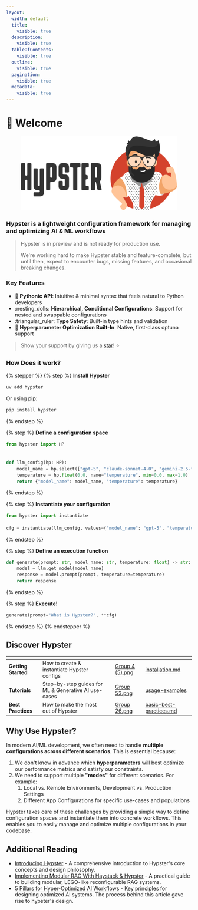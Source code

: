 ```yaml
---
layout:
  width: default
  title:
    visible: true
  description:
    visible: true
  tableOfContents:
    visible: true
  outline:
    visible: true
  pagination:
    visible: true
  metadata:
    visible: true
---
```


# 👋 Welcome

<div data-full-width="false"><figure><picture><source srcset=".gitbook/assets/hypster_text_white_text.png" media="(prefers-color-scheme: dark)"><img src=".gitbook/assets/hypster_with_text (1).png" alt=""></picture><figcaption></figcaption></figure></div>

### Hypster is a lightweight configuration framework for managing and **optimizing AI & ML workflows**

> Hypster is in preview and is not ready for production use.
>
> We're working hard to make Hypster stable and feature-complete, but until then, expect to encounter bugs, missing features, and occasional breaking changes.

### Key Features

* :snake: **Pythonic API**: Intuitive & minimal syntax that feels natural to Python developers
* :nesting\_dolls: **Hierarchical, Conditional Configurations**: Support for nested and swappable configurations
* :triangular\_ruler: **Type Safety**: Built-in type hints and validation
* :test_tube: **Hyperparameter Optimization Built-In**: Native, first-class optuna support


> Show your support by giving us a [star](https://github.com/gilad-rubin/hypster)! ⭐

### How Does it work?

{% stepper %}
{% step %}
**Install Hypster**

```bash
uv add hypster
```

Or using pip:

```bash
pip install hypster
```
{% endstep %}

{% step %}
**Define a configuration space**

```python
from hypster import HP


def llm_config(hp: HP):
    model_name = hp.select(["gpt-5", "claude-sonnet-4-0", "gemini-2.5-flash"], name="model_name")
    temperature = hp.float(0.0, name="temperature", min=0.0, max=1.0)
    return {"model_name": model_name, "temperature": temperature}
```
{% endstep %}

{% step %}
**Instantiate your configuration**

```python
from hypster import instantiate

cfg = instantiate(llm_config, values={"model_name": "gpt-5", "temperature": 0.7})
```
{% endstep %}

{% step %}
**Define an execution function**

```python
def generate(prompt: str, model_name: str, temperature: float) -> str:
    model = llm.get_model(model_name)
    response = model.prompt(prompt, temperature=temperature)
    return response
```
{% endstep %}

{% step %}
**Execute!**

```python
generate(prompt="What is Hypster?", **cfg)
```
{% endstep %}
{% endstepper %}

## Discover Hypster

<table data-view="cards"><thead><tr><th></th><th></th><th></th><th data-hidden data-card-cover data-type="files"></th><th data-hidden data-card-target data-type="content-ref"></th></tr></thead><tbody><tr><td><strong>Getting Started</strong></td><td>How to create &#x26; instantiate Hypster configs</td><td></td><td><a href=".gitbook/assets/Group 4 (5).png">Group 4 (5).png</a></td><td><a href="getting-started/installation.md">installation.md</a></td></tr><tr><td><strong>Tutorials</strong></td><td>Step-by-step guides for ML &#x26; Generative AI use-cases</td><td></td><td><a href=".gitbook/assets/Group 53.png">Group 53.png</a></td><td><a href="getting-started/usage-examples/">usage-examples</a></td></tr><tr><td><strong>Best Practices</strong></td><td>How to make the most out of Hypster</td><td></td><td><a href=".gitbook/assets/Group 26.png">Group 26.png</a></td><td><a href="in-depth/basic-best-practices.md">basic-best-practices.md</a></td></tr></tbody></table>

## Why Use Hypster?

In modern AI/ML development, we often need to handle **multiple configurations across different scenarios**. This is essential because:

1. We don't know in advance which **hyperparameters** will best optimize our performance metrics and satisfy our constraints.
2. We need to support multiple **"modes"** for different scenarios. For example:
   1. Local vs. Remote Environments, Development vs. Production Settings
   2. Different App Configurations for specific use-cases and populations

Hypster takes care of these challenges by providing a simple way to define configuration spaces and instantiate them into concrete workflows. This enables you to easily manage and optimize multiple configurations in your codebase.

## Additional Reading

* [Introducing Hypster](https://medium.com/@giladrubin/introducing-hypster-a-pythonic-framework-for-managing-configurations-to-build-highly-optimized-ai-5ee004dbd6a5) - A comprehensive introduction to Hypster's core concepts and design philosophy.
* [Implementing Modular RAG With Haystack & Hypster](https://towardsdatascience.com/implementing-modular-rag-with-haystack-and-hypster-d2f0ecc88b8f) - A practical guide to building modular, LEGO-like reconfigurable RAG systems.
* [5 Pillars for Hyper-Optimized AI Workflows](https://medium.com/@giladrubin/5-pillars-for-a-hyper-optimized-ai-workflow-21fcaefe48ca) - Key principles for designing optimized AI systems. The process behind this article gave rise to hypster's design.
